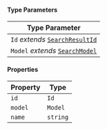 #### Type Parameters

| Type Parameter                                                        |
| --------------------------------------------------------------------- |
| `Id` *extends* [`SearchResultId`](./generated/html/SearchResultId.md) |
| `Model` *extends* [`SearchModel`](./generated/html/SearchModel.md)    |

#### Properties

| Property                     | Type     |
| ---------------------------- | -------- |
| <a id="id-1"></a> `id`       | `Id`     |
| <a id="model-1"></a> `model` | `Model`  |
| <a id="name"></a> `name`     | `string` |
